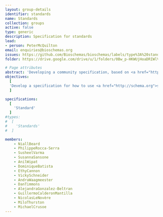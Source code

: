 ```yaml
---
layout: group-details
identifier: standards
name: Standards
collection: groups
active: false
type: generic
description: Specification for standards
lead: 
- person: PeterMcQuilton
email: enquiries@bioschemas.org
issues: https://github.com/Bioschemas/bioschemas/labels/type%3A%20standard
folder: https://drive.google.com/drive/u/1/folders/0Bw_p-HKWUjHoaDRIWlVwUXNJcHM

# Page attributes
abstract: 'Developing a community specification, based on <a href="http://schema.org">schema.org</a>, for standards in the Life Sciences.'
objectives:
  [
  'Develop a specification for how to use <a href="http://schema.org">schema.org</a> to describe standards within the Life Sciences.'
  ]

specifications:
  [  
    'Standard'
  ]
#types:
#  [  
#    'Standards'
#  ]

members:
    - NiallBeard
    - PhilippeRocca-Serra
    - SusheelVarma
    - SusannaSansone
    - AnilWipat
    - DominiqueBatista
    - EthyCannon
    - VickySchneider
    - AndraWaagmeester
    - DanTimmons
    - AlejandraGonzalez-Beltran
    - GuillermoCalderonMantilla
    - NicolasLeNovère
    - MiloThurston
    - MichaelCrusoe
---
```

